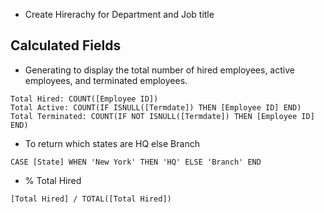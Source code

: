 - Create Hirerachy for Department and Job title

## Calculated Fields
- Generating to display the total number of hired employees, active employees, and terminated employees.
```
Total Hired: COUNT([Employee ID])
Total Active: COUNT(IF ISNULL([Termdate]) THEN [Employee ID] END)
Total Terminated: COUNT(IF NOT ISNULL([Termdate]) THEN [Employee ID] END)
```

- To return which states are HQ else Branch
```
CASE [State] WHEN 'New York' THEN 'HQ' ELSE 'Branch' END
```

- % Total Hired
```
[Total Hired] / TOTAL([Total Hired])
```
